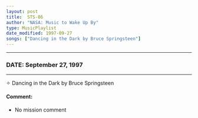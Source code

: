 ```yaml
---
layout: post
title:  STS-86
author: "NASA: Music to Wake Up By"
type: MusicPlaylist
date_modified: 1997-09-27
songs: ["Dancing in the Dark by Bruce Springsteen"]
---
```


----
### DATE: September 27, 1997
----
✧ Dancing in the Dark by Bruce Springsteen

#### Comment:
* No mission comment



<br/>
<center>
	<a target="_blank"
	   href="https://twitter.com/intent/tweet?hashtags=Space,NASA,Playlist,NASAWakeupCalls,SpaceProgram&text={{ page.author}}, '{{ page.songs.first }}' {{ page.title }}, {{ page.date | date: '%B %d, %Y' }}. {{ site.url }}{{ page.url }} @nasawakeupcalls">
	   <i class="fab fa-twitter" alt="Tweet this page" style="font-size: 1.3em;"></i>
	</a>
	&nbsp; 	<i class="fas fa-user-astronaut" style="font-size: 1.5em;"></i> &nbsp;
    <a type="amzn" search="'Dancing in the Dark by Bruce Springsteen'" category="popular music">
        <i class="fab fa-amazon" style="font-size: 1.3em;"></i>
    </a>
</center>
